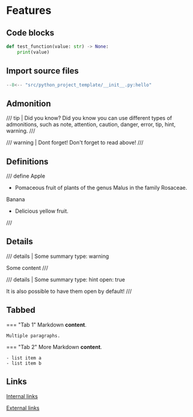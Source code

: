 # Features

## Code blocks
```python title="Calculator Enum"
def test_function(value: str) -> None:
    print(value)
```

## Import source files
```python title="Hello"
--8<-- "src/python_project_template/__init__.py:hello"
```

## Admonition
/// tip | Did you know?
Did you know you can use different types of admonitions, such as note, attention, caution, danger, error, tip, hint, warning.
///

/// warning | Dont forget!
Don't forget to read above!
///

## Definitions
/// define
Apple

- Pomaceous fruit of plants of the genus Malus in
  the family Rosaceae.

Banana

- Delicious yellow fruit.

///

## Details

/// details | Some summary
    type: warning

Some content
///

/// details | Some summary
    type: hint
    open: true

It is also possible to have them open by default!
///

## Tabbed
=== "Tab 1"
    Markdown **content**.

    Multiple paragraphs.

=== "Tab 2"
    More Markdown **content**.

    - list item a
    - list item b

## Links
[Internal links](index.md)

[External links](https://www.toolsense.io)